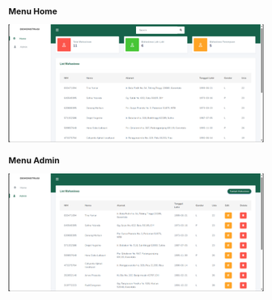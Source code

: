 ### Menu Home
![Menu Home](https://github.com/shafwann/demonstrasi/blob/main/public/images/Screenshot_1.png?raw=true)

### Menu Admin
![Menu Admin](https://github.com/shafwann/demonstrasi/blob/main/public/images/Screenshot_2.png?raw=true)
